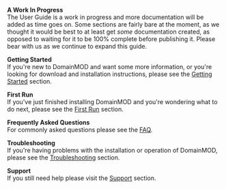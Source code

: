**A Work In Progress**  
The User Guide is a work in progress and more documentation will be added as time goes on. Some sections are fairly bare at the moment, as we thought it would be best to at least get *some* documentation created, as opposed to waiting for it to be 100% complete before publishing it. Please bear with us as we continue to expand this guide.

**Getting Started**  
If you're new to DomainMOD and want some more information, or you're looking for download and installation instructions, please see the [Getting Started](getting-started.md) section.

**First Run**  
If you've just finished installing DomainMOD and you're wondering what to do next, please see the [First Run](first-run.md) section.

**Frequently Asked Questions**  
For commonly asked questions please see the [FAQ](faq.md).

**Troubleshooting**  
If you're having problems with the installation or operation of DomainMOD, please see the [Troubleshooting](troubleshooting.md) section.

**Support**  
If you still need help please visit the [Support](support.md) section. 
